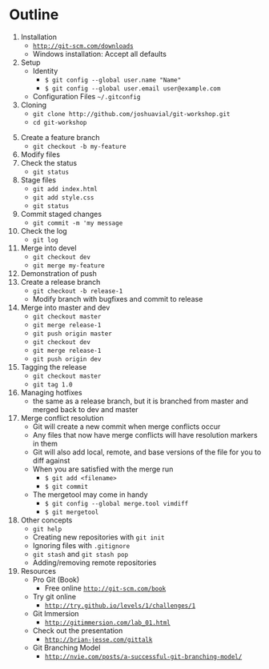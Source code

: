 # Outline

1. Installation
   * [`http://git-scm.com/downloads`](http://git-scm.com/downloads)
   * Windows installation: Accept all defaults
2. Setup
   * Identity 
     - `$ git config --global user.name "Name"`
     - `$ git config --global user.email user@example.com`
   * Configuration Files `~/.gitconfig`
3. Cloning
   * `git clone http://github.com/joshuavial/git-workshop.git`
   * `cd git-workshop`
<!--- 
4. Checkout a branch
   * `git checkout dev` 
--->
5. Create a feature branch
   * `git checkout -b my-feature`
6. Modify files 
7. Check the status
   * `git status`
8. Stage files
   * `git add index.html`
   * `git add style.css`
   * `git status`
9. Commit staged changes
   * `git commit -m 'my message`
10. Check the log
    * `git log`
11. Merge into devel
    * `git checkout dev`
    * `git merge my-feature`
12. Demonstration of push
13. Create a release branch
    * `git checkout -b release-1`
    * Modify branch with bugfixes and commit to release
14. Merge into master and dev
    * `git checkout master`
    * `git merge release-1`
    * `git push origin master`
    * `git checkout dev`
    * `git merge release-1`
    * `git push origin dev`
15. Tagging the release
    * `git checkout master`
    * `git tag 1.0`
16. Managing hotfixes
    * the same as a release branch, but it is branched from master and merged back to dev and master
17. Merge conflict resolution
    * Git will create a new commit when merge conflicts occur
    * Any files that now have merge conflicts will have resolution markers in them
    * Git will also add local, remote, and base versions of the file for you to diff against
    * When you are satisfied with the merge run
      - `$ git add <filename>`
      - `$ git commit`
    * The mergetool may come in handy
      - `$ git config --global merge.tool vimdiff`
      - `$ git mergetool`
18. Other concepts
    * `git help`
    * Creating new repositories with `git init`
    * Ignoring files with `.gitignore`
    * `git stash` and `git stash pop`
    * Adding/removing remote repositories
19. Resources
    * Pro Git (Book)
      - Free online [`http://git-scm.com/book`](http://git-scm.com/book)
    * Try git online
      - [`http://try.github.io/levels/1/challenges/1`](http://try.github.io/levels/1/challenges/1)
    * Git Immersion
      - [`http://gitimmersion.com/lab_01.html`](http://gitimmersion.com/lab_01.html)
    * Check out the presentation
      - [`http://brian-jesse.com/gittalk`](http://brian-jesse.com/gittalk)
    * Git Branching Model
      - [`http://nvie.com/posts/a-successful-git-branching-model/`](http://nvie.com/posts/a-successful-git-branching-model/)

